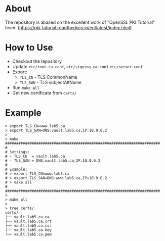 # About

The repository is abased on the excellent work of "OpenSSL PKI Tutorial" team. (https://pki-tutorial.readthedocs.io/en/latest/index.html)

# How to Use

- Checkout the repository
- Update `etc/root-ca.conf`, `etc/signing-ca.conf` `etc/server.conf`
- Export:
  - `TLS_CN` - TLS CommonName
  - `TLS_SAN` - TLS subjectAltName
- Run `make all`
- Get new certificate from `certs/`

# Example

```
> export TLS_CN=www.lab5.ca
> export TLS_SAN=DNS:vault.lab5.ca,IP:10.0.0.2
>
> make
######################################################################
#
# Settings:
# - TLS_CN  = vault.lab5.ca
# - TLS_SAN = DNS:vault.lab5.ca,IP:10.0.0.2
#
# Example:
# > export TLS_CN=www.lab5.ca
# > export TLS_SAN=DNS:www.lab5.ca,IP=10.0.0.2
# > make all
#
######################################################################
>
> make all
>
> tree certs/
certs/
├── vault.lab5.ca.ca
├── vault.lab5.ca.crt
├── vault.lab5.ca.csr
├── vault.lab5.ca.key
└── vault.lab5.ca.pem
```

